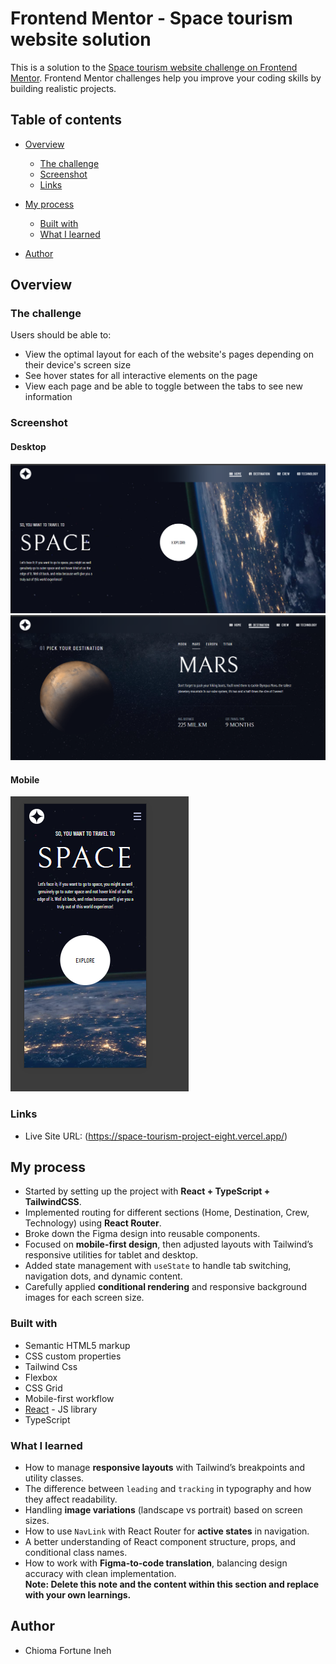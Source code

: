 # Frontend Mentor - Space tourism website solution

This is a solution to the [Space tourism website challenge on Frontend Mentor](https://www.frontendmentor.io/challenges/space-tourism-multipage-website-gRWj1URZ3). Frontend Mentor challenges help you improve your coding skills by building realistic projects.

## Table of contents

- [Overview](#overview)
  - [The challenge](#the-challenge)
  - [Screenshot](#screenshot)
  - [Links](#links)
- [My process](#my-process)

  - [Built with](#built-with)
  - [What I learned](#what-i-learned)

- [Author](#author)

## Overview

### The challenge

Users should be able to:

- View the optimal layout for each of the website's pages depending on their device's screen size
- See hover states for all interactive elements on the page
- View each page and be able to toggle between the tabs to see new information

### Screenshot

#### Desktop

![Desktop Screenshot](./src/screenshots/space-screenshot-2.png)
![Desktop Screenshot](./src/screenshots/space-screenshot-3.png)

#### Mobile

![Mobile Screenshot](./src/screenshots/space-screenshot-1.png)

### Links

- Live Site URL: (https://space-tourism-project-eight.vercel.app/)

## My process

- Started by setting up the project with **React + TypeScript + TailwindCSS**.
- Implemented routing for different sections (Home, Destination, Crew, Technology) using **React Router**.
- Broke down the Figma design into reusable components.
- Focused on **mobile-first design**, then adjusted layouts with Tailwind’s responsive utilities for tablet and desktop.
- Added state management with `useState` to handle tab switching, navigation dots, and dynamic content.
- Carefully applied **conditional rendering** and responsive background images for each screen size.

### Built with

- Semantic HTML5 markup
- CSS custom properties
- Tailwind Css
- Flexbox
- CSS Grid
- Mobile-first workflow
- [React](https://reactjs.org/) - JS library
- TypeScript

### What I learned

- How to manage **responsive layouts** with Tailwind’s breakpoints and utility classes.
- The difference between `leading` and `tracking` in typography and how they affect readability.
- Handling **image variations** (landscape vs portrait) based on screen sizes.
- How to use `NavLink` with React Router for **active states** in navigation.
- A better understanding of React component structure, props, and conditional class names.
- How to work with **Figma-to-code translation**, balancing design accuracy with clean implementation.  
  **Note: Delete this note and the content within this section and replace with your own learnings.**

## Author

- Chioma Fortune Ineh

